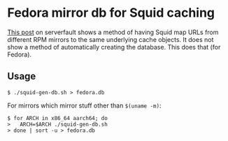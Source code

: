 # Fedora mirror db for Squid caching
[This post](https://serverfault.com/questions/837291/squid-and-caching-of-dnf-yum-downloads)
on serverfault shows a method of having Squid map URLs from different RPM mirrors
to the same underlying cache objects. It does not show a method of automatically
creating the database. This does that (for Fedora).

## Usage

```
$ ./squid-gen-db.sh > fedora.db
```

For mirrors which mirror stuff other than `$(uname -m)`:

```
$ for ARCH in x86_64 aarch64; do
>   ARCH=$ARCH ./squid-gen-db.sh
> done | sort -u > fedora.db
```
